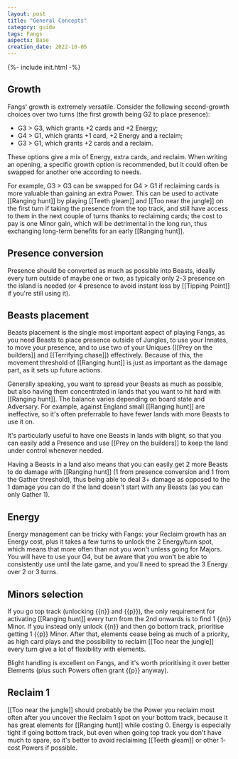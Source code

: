 ```yaml
---
layout: post
title: "General Concepts"
category: guide
tags: Fangs
aspects: Base
creation_date: 2022-10-05
---
```

{%- include init.html -%}

## Growth 

Fangs' growth is extremely versatile. Consider the following second-growth choices over two turns (the first growth being G2 to place presence):

- G3 > G3, which grants +2 cards and +2 Energy;
- G4 > G1, which grants +1 card, +2 Energy and a reclaim; 
- G3 > G1, which grants +2 cards and a reclaim. 

These options give a mix of Energy, extra cards, and reclaim. When writing an opening, a specific growth option is recommended, but it could often be swapped for another one according to needs. 

For example, G3 > G3 can be swapped for G4 > G1 if reclaiming cards is more valuable than gaining an extra Power. This can be used to activate [[Ranging hunt]] by playing [[Teeth gleam]] and [[Too near the jungle]] on the first turn if taking the presence from the top track, and still have access to them in the next couple of turns thanks to reclaiming cards; the cost to pay is one Minor gain, which will be detrimental in the long run, thus exchanging long-term benefits for an early [[Ranging hunt]].

## Presence conversion

Presence should be converted as much as possible into Beasts, ideally every turn outside of maybe one or two, as typically only 2-3 presence on the island is needed (or 4 presence to avoid instant loss by [[Tipping Point]] if you're still using it).

## Beasts placement

Beasts placement is the single most important aspect of playing Fangs, as you need Beasts to place presence outside of Jungles, to use your Innates, to move your presence, and to use two of your Uniques ([[Prey on the builders]] and [[Terrifying chase]]) effectively. Because of this, the movement threshold of [[Ranging hunt]] is just as important as the damage part, as it sets up future actions.

Generally speaking, you want to spread your Beasts as much as possible, but also having them concentrated in lands that you want to hit hard with [[Ranging hunt]]. The balance varies depending on board state and Adversary. For example, against England small [[Ranging hunt]] are ineffective, so it's often preferrable to have fewer lands with more Beasts to use it on.  

It's particularly useful to have one Beasts in lands with blight, so that you can easily add a Presence and use [[Prey on the builders]] to keep the land under control whenever needed.

Having a Beasts in a land also means that you can easily get 2 more Beasts to do damage with [[Ranging hunt]] (1 from presence conversion and 1 from the Gather threshold), thus being able to deal 3+ damage as opposed to the 1 damage you can do if the land doesn't start with any Beasts (as you can only Gather 1).

## Energy

Energy management can be tricky with Fangs: your Reclaim growth has an Energy cost, plus it takes a few turns to unlock the 2 Energy/turn spot, which means that more often than not you won't unless going for Majors. You will have to use your G4, but be aware that you won't be able to consistently use until the late game, and you'll need to spread the 3 Energy over 2 or 3 turns.

## Minors selection

If you go top track (unlocking {{n}} and {{p}}), the only requirement for activating [[Ranging hunt]] every turn from the 2nd onwards is to find 1 {{n}} Minor. If you instead only unlock {{n}} and then go bottom track, prioritise getting 1 {{p}} Minor. After that, elements cease being as much of a priority, as high card plays and the possibility to reclaim [[Too near the jungle]] every turn give a lot of flexibility with elements.

Blight handling is excellent on Fangs, and it's worth prioritising it over better Elements (plus such Powers often grant {{p}} anyway).

## Reclaim 1

[[Too near the jungle]] should probably be the Power you reclaim most often after you uncover the Reclaim 1 spot on your bottom track, because it has great elements for [[Ranging hunt]] while costing 0. Energy is especially tight if going bottom track, but even when going top track you don't have much to spare, so it's better to avoid reclaiming  [[Teeth gleam]] or other 1-cost Powers if possible.
